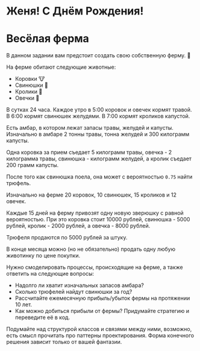 # Женя! С Днём Рождения!

# Весёлая ферма

В данном задании вам предстоит создать свою собственную ферму. :house_with_garden:

На ферме обитают следующие животные:

- Коровки :cow:
- Свинюшки :pig:
- Кролики :rabbit:
- Овечки :sheep:

В сутках 24 часа. Каждое утро в 5:00 коровок и овечек кормят травой. В 6:00 кормят свинюшек желудями. В 7:00 кормят кроликов капустой.

Есть амбар, в котором лежат запасы травы, желудей и капусты. Изначально в амбаре 2 тонны травы, тонна желудей и 300 килограмм капусты.

Одна коровка за прием съедает 5 килограмм травы, овечка - 2 килограмма травы, свинюшка - килограмм желудей, а кролик съедает 200 грамм капусты.

После того как свинюшка поела, она может с вероятностью `0.75` найти трюфель.

Изначально на ферме 20 коровок, 10 свинюшек, 15 кроликов и 12 овечек.

Каждые 15 дней на ферму привозят одну новую зверюшку с равной вероятностью. При это коровка стоит 10000 рублей, свинюшка - 5000 рублей, кролик - 2000 рублей, а овечка - 8000 рублей.

Трюфеля продаются по 5000 рублей за штуку.

В конце месяца можно (но не обязательно) продать одну любую животинку по цене покупки.

Нужно смоделировать процессы, происходящие на ферме, а также ответить на следующие вопросы:

- Надолго ли хватит изначальных запасов амбара?
- Сколько трюфелей найдут свинюшки за год?
- Рассчитайте ежемесячную прибыль/убыток фермы на протяжении 10 лет.
- Как можно добиться прибыли от фермы? Придумайте стратегию и переведите её в код.

Подумайте над структурой классов и связями между ними, возможно, есть смысл прочитать про паттерны проектирования. Форма конечного решения зависит только от вашей фантазии.
